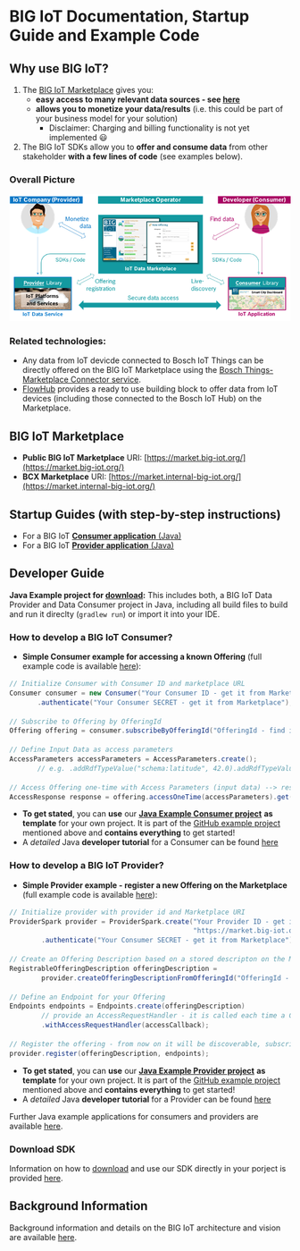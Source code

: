 # BIG IoT Documentation, Startup Guide and Example Code


## Why use BIG IoT?

1. The [BIG IoT Marketplace](https://market.big-iot.org/) gives you:
   * **easy access to many relevant data sources - see [here](https://github.com/BIG-IoT/BIG-IoT.github.io/blob/master/bcxDataOfferings.md)**
   * **allows you to monetize your data/results** (i.e. this could be part of your business model for your solution)
      * Disclaimer: Charging and billing functionality is not yet implemented :smiley:
2. The BIG IoT SDKs allow you to **offer and consume data** from other stakeholder **with a few lines of code** (see examples below).

### Overall Picture

![BIG-IoT Overall Picture](/images/BIG-IoT_OverallPicture.png)

### Related technologies:

- Any data from IoT devicde connected to Bosch IoT Things can be directly offered on the BIG IoT Marketplace using the [Bosch Things-Marketplace Connector service]().
- [FlowHub]() provides a ready to use building block to offer data from IoT devices (including those connected to the Bosch IoT Hub) on the Marketplace.


## BIG IoT Marketplace 

- **Public BIG IoT Marketplace** URI: [https://market.big-iot.org/](https://market.big-iot.org/)
- **BCX Marketplace** URI: [https://market.internal-big-iot.org/](https://market.internal-big-iot.org/)


## Startup Guides (with step-by-step instructions)

- For a BIG IoT [**Consumer application** (Java)](/StartUp-Guide-Consumer.md)
- For a BIG IoT [**Provider application** (Java)](/StartUp-Guide-Provider.md)


## Developer Guide 

**Java Example project for [download](https://github.com/BIG-IoT/example-projects):** This includes both, a BIG IoT Data Provider and Data Consumer project in Java, including all build files to build and run it direclty (`gradlew run`) or import it into your IDE.

### How to develop a BIG IoT Consumer?

- **Simple Consumer example for accessing a known Offering** (full example code is available [here](https://github.com/BIG-IoT/example-projects/blob/master/more-java-examples/src/main/java/org/eclipse/bigiot/lib/examples/ExampleConsumerSubscriptionById.java)):
```java
// Initialize Consumer with Consumer ID and marketplace URL
Consumer consumer = new Consumer("Your Consumer ID - get it from Marketplace", "https://market.big-iot.org")
       .authenticate("Your Consumer SECRET - get it from Marketplace");

// Subscribe to Offering by OfferingId
Offering offering = consumer.subscribeByOfferingId("OfferingId - find it on Marketplace").get();

// Define Input Data as access parameters
AccessParameters accessParameters = AccessParameters.create();
       // e.g. .addRdfTypeValue("schema:latitude", 42.0).addRdfTypeValue("schema:longitude", 9.0);

// Access Offering one-time with Access Parameters (input data) --> response includes JSON results
AccessResponse response = offering.accessOneTime(accessParameters).get();
```
- **To get stated**, you can **use** our [**Java Example Consumer project**](https://github.com/BCX18ConnectedLife/big-iot/tree/master/java-template-consumer) **as template** for your own project. It is part of the [GitHub example project](https://github.com/BCX18ConnectedLife/big-iot) mentioned above and **contains everything** to get started!
- A _detailed_ Java **developer tutorial** for a Consumer can be found [here](https://big-iot.github.io/consumerPerspective/)


### How to develop a BIG IoT Provider?

- **Simple Provider example - register a new Offering on the Marketplace** (full example code is available [here](https://github.com/BIG-IoT/example-projects/blob/master/more-java-examples/src/main/java/org/eclipse/bigiot/lib/examples/ExampleProviderWithMarketplaceOfferingDescription.java)):
```java
// Initialize provider with provider id and Marketplace URI
ProviderSpark provider = ProviderSpark.create("Your Provider ID - get it from Marketplace", 
                                              "https://market.big-iot.org", "IP address of your node", 6789)
        .authenticate("Your Consumer SECRET - get it from Marketplace");

// Create an Offering Description based on a stored descripton on the Marketplace
RegistrableOfferingDescription offeringDescription = 
        provider.createOfferingDescriptionFromOfferingId("OfferingId - get it from Marketplace");

// Define an Endpoint for your Offering
Endpoints endpoints = Endpoints.create(offeringDescription)
        // provide an AccessRequestHandler - it is called each time a Consmer accesses your offering
        .withAccessRequestHandler(accessCallback);

// Register the offering - from now on it will be discoverable, subscribable and accessible to consumers
provider.register(offeringDescription, endpoints);
```
- **To get stated**, you can **use** our [**Java Example Provider project**](https://github.com/BCX18ConnectedLife/big-iot/tree/master/java-template-provider) **as template** for your own project. It is part of the [GitHub example project](https://github.com/BCX18ConnectedLife/big-iot) mentioned above and **contains everything** to get started!
- A _detailed_ Java **developer tutorial** for a Provider can be found [here](https://big-iot.github.io/providerPerspective/)

Further Java example applications for consumers and providers are available [here](https://github.com/BIG-IoT/example-projects/tree/master/more-java-examples/src/main/java/org/eclipse/bigiot/lib/examples).

### Download SDK

Information on how to [download](https://big-iot.github.io/download/) and use our SDK directly in your porject is provided [here](https://big-iot.github.io/download/).


## Background Information

Background information and details on the BIG IoT architecture and vision are available [here](https://big-iot.github.io/tutorial/).
